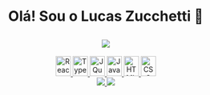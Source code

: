 <div align="center">
  <h1>Olá! Sou o Lucas Zucchetti 👋</h1>
</div>

##

<div align="center">
  <a href="https://github.com/anuraghazra/github-readme-stats">
    <img align="center" src="https://github-readme-stats.vercel.app/api?username=LucasZucchetti&count_private=true&theme=cobalt"/>
  </a>
</div>


<div style="display: inline_block" align="center"><br>
  <a href="#">
    <img height="40" width="30" src="https://cdn.jsdelivr.net/gh/devicons/devicon/icons/react/react-original.svg" title="React" />
  </a>
  <a href="#">
    <img height="40" width="30" src="https://cdn.jsdelivr.net/gh/devicons/devicon/icons/typescript/typescript-original.svg" title="TypeScript"/>
  </a>
  <a href="#">
    <img height="40" width="30" src="https://cdn.jsdelivr.net/gh/devicons/devicon/icons/jquery/jquery-original.svg" title="JQuery"/>
  </a>
  <a href="#">
   <img height="40" width="30" src="https://cdn.jsdelivr.net/gh/devicons/devicon/icons/javascript/javascript-original.svg" title="JavaScript"/>
  </a>
   <a href="#">
    <img height="40" width="30" src="https://cdn.jsdelivr.net/gh/devicons/devicon/icons/html5/html5-original.svg" title="HTML"/>
  </a>
  <a href="#">
    <img height="40" width="30" src="https://cdn.jsdelivr.net/gh/devicons/devicon/icons/css3/css3-original.svg" title="CSS"/>
  </a>
</div>



<div align="center">
  <a href="mailto:dev.lucaszucchetti@gmail.com">
    <img src="https://img.shields.io/badge/Gmail-D14836?style=for-the-badge&logo=gmail&logoColor=white">
  </a>
  <a href="https://www.linkedin.com/in/lucas-zucchetti/">
    <img src="https://img.shields.io/badge/LinkedIn-0077B5?style=for-the-badge&logo=linkedin&logoColor=white">
  </a>
</div>
